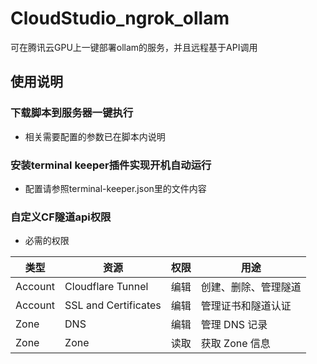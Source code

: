 # CloudStudio_ngrok_ollam
可在腾讯云GPU上一键部署ollam的服务，并且远程基于API调用
## 使用说明
### 下载脚本到服务器一键执行
- 相关需要配置的参数已在脚本内说明
### 安装terminal keeper插件实现开机自动运行
- 配置请参照terminal-keeper.json里的文件内容
### 自定义CF隧道api权限
- 必需的权限
  
| 类型      | 资源                | 权限   | 用途                                  |
| --------- | ------------------- | ------ | ------------------------------------- |
| Account   | Cloudflare Tunnel    | 编辑   | 创建、删除、管理隧道                      |
| Account   | SSL and Certificates | 编辑   | 管理证书和隧道认证                        |
| Zone      | DNS                 | 编辑   | 管理 DNS 记录                            |
| Zone      | Zone                | 读取   | 获取 Zone 信息                           |
